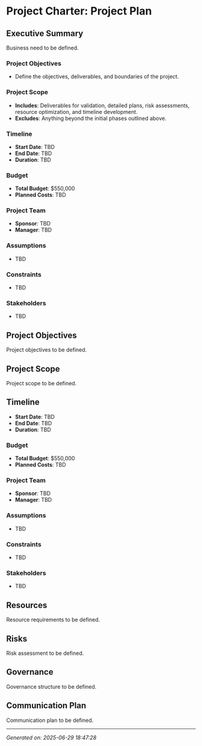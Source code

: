 # Project Charter: Project Plan

## Executive Summary
Business need to be defined.

### Project Objectives
- Define the objectives, deliverables, and boundaries of the project.

### Project Scope
- **Includes**: Deliverables for validation, detailed plans, risk assessments, resource optimization, and timeline development.
- **Excludes**: Anything beyond the initial phases outlined above.

### Timeline
- **Start Date**: TBD
- **End Date**: TBD
- **Duration**: TBD

### Budget
- **Total Budget**: $550,000
- **Planned Costs**: TBD

### Project Team
- **Sponsor**: TBD
- **Manager**: TBD

### Assumptions
- TBD

### Constraints
- TBD

### Stakeholders
- TBD

## Project Objectives
Project objectives to be defined.

## Project Scope
Project scope to be defined.

## Timeline
- **Start Date**: TBD
- **End Date**: TBD
- **Duration**: TBD

### Budget
- **Total Budget**: $550,000
- **Planned Costs**: TBD

### Project Team
- **Sponsor**: TBD
- **Manager**: TBD

### Assumptions
- TBD

### Constraints
- TBD

### Stakeholders
- TBD

## Resources
Resource requirements to be defined.

## Risks
Risk assessment to be defined.

## Governance
Governance structure to be defined.

## Communication Plan
Communication plan to be defined.

---
*Generated on: 2025-06-29 18:47:28*
